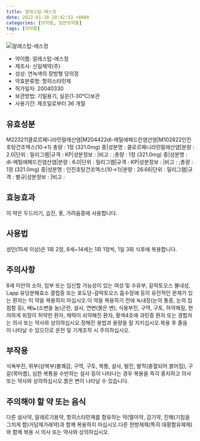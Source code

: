 ```yaml
---
title: 알레스탑-에스정
date: 2022-01-18 20:42:53 +0800
categories: [의약품, 일반의약품]
tags: [의약품]
---
```

![알레스탑-에스정](https://nedrug.mfds.go.kr/pbp/cmn/itemImageDownload/154599016029800071)

- 약이름: 알레스탑-에스정
- 제조사: 신일제약(주)
- 성상: 연녹색의 장방형 당의정
- 약효분류명: 항히스타민제
- 허가일자: 20040330
- 보관방법: 기밀용기, 실온(1-30℃)보관
- 사용기간: 제조일로부터 36 개월
## 유효성분
M223211클로르페니라민말레산염|M204422dl-메틸에페드린염산염|M102822인진호탕건조엑스(10→1)
총량 : 1정 (321.0mg) 중|성분명 : 클로르페니라민말레산염|분량 : 2.0|단위 : 밀리그램|규격 : KP|성분정보 : |비고 : ;총량 : 1정 (321.0mg) 중|성분명 : dl-메틸에페드린염산염|분량 : 6.0|단위 : 밀리그램|규격 : KP|성분정보 : |비고 : ;총량 : 1정 (321.0mg) 중|성분명 : 인진호탕건조엑스(10→1)|분량 : 26.66|단위 : 밀리그램|규격 : 별규|성분정보 : |비고 :
## 효능효과
이 약은 두드러기, 습진, 옻, 가려움증에 사용합니다.
## 사용법
성인(15세 이상)은 1회 2정, 8세~14세는 1회 1정씩, 1일 3회 식후에 복용합니다.
## 주의사항
8세 미만의 소아, 임부 또는 임신할 가능성이 있는 여성 및 수유부, 갈락토오스 불내성, Lapp 유당분해효소 결핍증 또는 포도당-갈락토오스 흡수장애 등의 유전적인 문제가 있는 환자는 이 약을 복용하지 마십시오.이 약을 복용하기 전에 녹내장(눈의 통증, 눈의 침침함 등), 배뇨(소변을 눔)곤란, 설사, 연변(묽은 변), 식용부진, 구역, 구토, 허약체질, 현저하게 위장이 허약한 환자, 체력이 쇠약해진 환자, 황색4호에 과민증 환자 또는 경험자는 의사 또는 약사와 상의하십시오.정해진 용법과 용량을 잘 지키십시오.복용 후 졸음이 나타날 수 있으므로 운전 및 기계조작 시 주의하십시오.
## 부작용
식욕부진, 위부(상복부)불쾌감, 구역, 구토, 복통, 설사, 발진, 발적(충혈되어 붉어짐), 구갈(목마름), 심한 복통을 수반하는 설사 등이 나타나는 경우 복용을 즉각 중지하고 의사 또는 약사와 상의하십시오.묽은 변이 나타날 수 있습니다.
## 주의해야 할 약 또는 음식
다른 설사약, 알레르기용약, 항히스타민제를 함유하는 약(멀미약, 감기약, 진해(기침을 그치게 함)거담제가래약)과 함께 복용하지 마십시오.다른 한방제제(특히 대황함유제제)와 함께 복용 시 의사 또는 약사와 상의하십시오.
